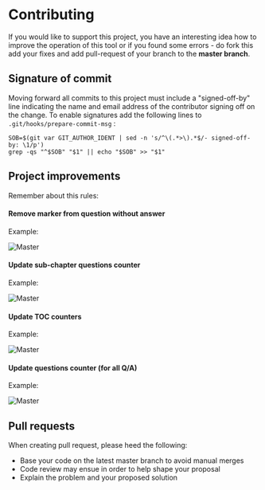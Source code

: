 # Contributing

If you would like to support this project, you have an interesting idea how to improve the operation of this tool or if you found some errors - do fork this add your fixes and add pull-request of your branch to the **master branch**.

## Signature of commit

Moving forward all commits to this project must include a "signed-off-by" line indicating the name and email address of the contributor signing off on the change. To enable signatures add the following lines to `.git/hooks/prepare-commit-msg` :

```
SOB=$(git var GIT_AUTHOR_IDENT | sed -n 's/^\(.*>\).*$/- signed-off-by: \1/p')
grep -qs "^$SOB" "$1" || echo "$SOB" >> "$1"
```

## Project improvements

Remember about this rules:

#### Remove marker from question without answer

Example:

<p align="left">
    <img src="https://github.com/trimstray/test-your-sysadmin-skills/blob/master/doc/img/question_marker_01.png"
        alt="Master">
</p>

#### Update sub-chapter questions counter

Example:

<p align="left">
    <img src="https://github.com/trimstray/test-your-sysadmin-skills/blob/master/doc/img/sub-chapter_questions_counter_01.png"
        alt="Master">
</p>

#### Update TOC counters

Example:

<p align="left">
    <img src="https://github.com/trimstray/test-your-sysadmin-skills/blob/master/doc/img/toc_questions_counter_01.png"
        alt="Master">
</p>

#### Update questions counter (for all Q/A)

Example:

<p align="left">
    <img src="https://github.com/trimstray/test-your-sysadmin-skills/blob/master/doc/img/questions_counter_01.png"
        alt="Master">
</p>

## Pull requests

When creating pull request, please heed the following:

- Base your code on the latest master branch to avoid manual merges
- Code review may ensue in order to help shape your proposal
- Explain the problem and your proposed solution
